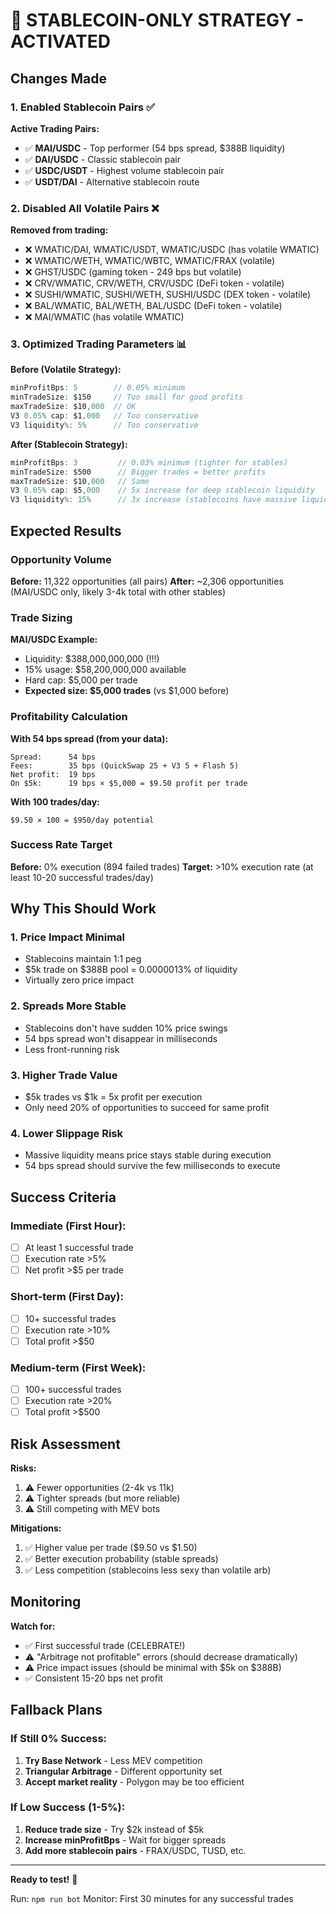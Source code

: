 # 🎯 STABLECOIN-ONLY STRATEGY - ACTIVATED

## Changes Made

### 1. Enabled Stablecoin Pairs ✅
**Active Trading Pairs:**
- ✅ **MAI/USDC** - Top performer (54 bps spread, $388B liquidity)
- ✅ **DAI/USDC** - Classic stablecoin pair
- ✅ **USDC/USDT** - Highest volume stablecoin pair
- ✅ **USDT/DAI** - Alternative stablecoin route

### 2. Disabled All Volatile Pairs ❌
**Removed from trading:**
- ❌ WMATIC/DAI, WMATIC/USDT, WMATIC/USDC (has volatile WMATIC)
- ❌ WMATIC/WETH, WMATIC/WBTC, WMATIC/FRAX (volatile)
- ❌ GHST/USDC (gaming token - 249 bps but volatile)
- ❌ CRV/WMATIC, CRV/WETH, CRV/USDC (DeFi token - volatile)
- ❌ SUSHI/WMATIC, SUSHI/WETH, SUSHI/USDC (DEX token - volatile)
- ❌ BAL/WMATIC, BAL/WETH, BAL/USDC (DeFi token - volatile)
- ❌ MAI/WMATIC (has volatile WMATIC)

### 3. Optimized Trading Parameters 📊

**Before (Volatile Strategy):**
```typescript
minProfitBps: 5        // 0.05% minimum
minTradeSize: $150     // Too small for good profits
maxTradeSize: $10,000  // OK
V3 0.05% cap: $1,000   // Too conservative
V3 liquidity%: 5%      // Too conservative
```

**After (Stablecoin Strategy):**
```typescript
minProfitBps: 3         // 0.03% minimum (tighter for stables)
minTradeSize: $500      // Bigger trades = better profits
maxTradeSize: $10,000   // Same
V3 0.05% cap: $5,000    // 5x increase for deep stablecoin liquidity  
V3 liquidity%: 15%      // 3x increase (stablecoins have massive liquidity)
```

## Expected Results

### Opportunity Volume
**Before:** 11,322 opportunities (all pairs)
**After:** ~2,306 opportunities (MAI/USDC only, likely 3-4k total with other stables)

### Trade Sizing
**MAI/USDC Example:**
- Liquidity: $388,000,000,000 (!!!)
- 15% usage: $58,200,000,000 available
- Hard cap: $5,000 per trade
- **Expected size: $5,000 trades** (vs $1,000 before)

### Profitability Calculation
**With 54 bps spread (from your data):**
```
Spread:      54 bps
Fees:        35 bps (QuickSwap 25 + V3 5 + Flash 5)
Net profit:  19 bps
On $5k:      19 bps × $5,000 = $9.50 profit per trade
```

**With 100 trades/day:**
```
$9.50 × 100 = $950/day potential
```

### Success Rate Target
**Before:** 0% execution (894 failed trades)
**Target:** >10% execution rate (at least 10-20 successful trades/day)

## Why This Should Work

### 1. Price Impact Minimal
- Stablecoins maintain 1:1 peg
- $5k trade on $388B pool = 0.0000013% of liquidity
- Virtually zero price impact

### 2. Spreads More Stable
- Stablecoins don't have sudden 10% price swings
- 54 bps spread won't disappear in milliseconds
- Less front-running risk

### 3. Higher Trade Value
- $5k trades vs $1k = 5x profit per execution
- Only need 20% of opportunities to succeed for same profit

### 4. Lower Slippage Risk
- Massive liquidity means price stays stable during execution
- 54 bps spread should survive the few milliseconds to execute

## Success Criteria

### Immediate (First Hour):
- [ ] At least 1 successful trade
- [ ] Execution rate >5%
- [ ] Net profit >$5 per trade

### Short-term (First Day):
- [ ] 10+ successful trades
- [ ] Execution rate >10%
- [ ] Total profit >$50

### Medium-term (First Week):
- [ ] 100+ successful trades
- [ ] Execution rate >20%
- [ ] Total profit >$500

## Risk Assessment

**Risks:**
1. ⚠️ Fewer opportunities (2-4k vs 11k)
2. ⚠️ Tighter spreads (but more reliable)
3. ⚠️ Still competing with MEV bots

**Mitigations:**
1. ✅ Higher value per trade ($9.50 vs $1.50)
2. ✅ Better execution probability (stable spreads)
3. ✅ Less competition (stablecoins less sexy than volatile arb)

## Monitoring

**Watch for:**
- ✅ First successful trade (CELEBRATE!)
- ⚠️ "Arbitrage not profitable" errors (should decrease dramatically)
- ⚠️ Price impact issues (should be minimal with $5k on $388B)
- ✅ Consistent 15-20 bps net profit

## Fallback Plans

### If Still 0% Success:
1. **Try Base Network** - Less MEV competition
2. **Triangular Arbitrage** - Different opportunity set
3. **Accept market reality** - Polygon may be too efficient

### If Low Success (1-5%):
1. **Reduce trade size** - Try $2k instead of $5k
2. **Increase minProfitBps** - Wait for bigger spreads
3. **Add more stablecoin pairs** - FRAX/USDC, TUSD, etc.

---

**Ready to test!** 🚀

Run: `npm run bot`
Monitor: First 30 minutes for any successful trades
